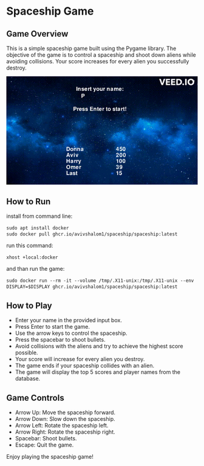 # Spaceship Game

## Game Overview 
This is a simple spaceship game built using the Pygame library. The objective of the game is to control a spaceship and shoot down aliens while avoiding collisions. Your score increases for every alien you successfully destroy.

![Alt Text](video.gif)



## How to Run

install from command line:
```
sudo apt install docker
sudo docker pull ghcr.io/avivshalom1/spaceship/spaceship:latest
```

run this command:
```
xhost +local:docker
```
and than run the game:
```
sudo docker run --rm -it --volume /tmp/.X11-unix:/tmp/.X11-unix --env DISPLAY=$DISPLAY ghcr.io/avivshalom1/spaceship/spaceship:latest
```

## How to Play
 * Enter your name in the provided input box.
 * Press Enter to start the game.
 * Use the arrow keys to control the spaceship.
 * Press the spacebar to shoot bullets.
 * Avoid collisions with the aliens and try to achieve the highest score possible.
 * Your score will increase for every alien you destroy.
 * The game ends if your spaceship collides with an alien.
 * The game will display the top 5 scores and player names from the database.

## Game Controls

 * Arrow Up: Move the spaceship forward.
 * Arrow Down: Slow down the spaceship.
 * Arrow Left: Rotate the spaceship left.
 * Arrow Right: Rotate the spaceship right.
 * Spacebar: Shoot bullets.
 * Escape: Quit the game.


Enjoy playing the spaceship game!
